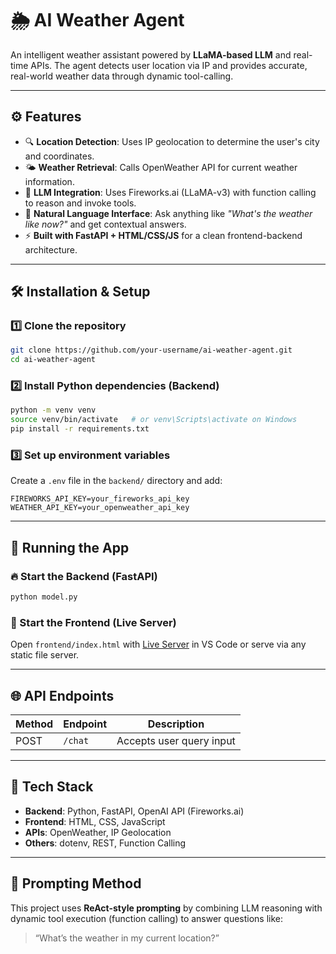 # 🌦️ AI Weather Agent

An intelligent weather assistant powered by **LLaMA-based LLM** and real-time APIs. The agent detects user location via IP and provides accurate, real-world weather data through dynamic tool-calling.

---

## ⚙️ Features

- 🔍 **Location Detection**: Uses IP geolocation to determine the user's city and coordinates.
- 🌤️ **Weather Retrieval**: Calls OpenWeather API for current weather information.
- 🧠 **LLM Integration**: Uses Fireworks.ai (LLaMA-v3) with function calling to reason and invoke tools.
- 💬 **Natural Language Interface**: Ask anything like *"What's the weather like now?"* and get contextual answers.
- ⚡ **Built with FastAPI + HTML/CSS/JS** for a clean frontend-backend architecture.

---

## 🛠️ Installation & Setup

### 1️⃣ Clone the repository

```bash
git clone https://github.com/your-username/ai-weather-agent.git
cd ai-weather-agent
```

### 2️⃣ Install Python dependencies (Backend)

```bash
python -m venv venv
source venv/bin/activate   # or venv\Scripts\activate on Windows
pip install -r requirements.txt
```

### 3️⃣ Set up environment variables

Create a `.env` file in the `backend/` directory and add:

```env
FIREWORKS_API_KEY=your_fireworks_api_key
WEATHER_API_KEY=your_openweather_api_key
```

---

## 🚀 Running the App

### 🔥 Start the Backend (FastAPI)

```bash
python model.py
```

### 🎨 Start the Frontend (Live Server)

Open `frontend/index.html` with [Live Server](https://marketplace.visualstudio.com/items?itemName=ritwickdey.LiveServer) in VS Code or serve via any static file server.

---

## 🌐 API Endpoints

| Method | Endpoint   | Description              |
|--------|------------|--------------------------|
| POST   | `/chat`    | Accepts user query input |

---

## 🧰 Tech Stack

- **Backend**: Python, FastAPI, OpenAI API (Fireworks.ai)
- **Frontend**: HTML, CSS, JavaScript
- **APIs**: OpenWeather, IP Geolocation
- **Others**: dotenv, REST, Function Calling

---

## 🧠 Prompting Method

This project uses **ReAct-style prompting** by combining LLM reasoning with dynamic tool execution (function calling) to answer questions like:

> “What’s the weather in my current location?”

